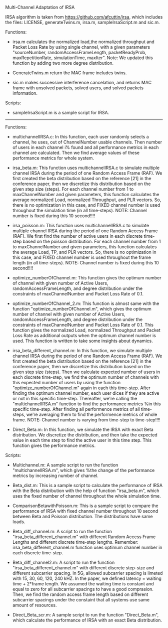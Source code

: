 Multi-Channel Adaptation of IRSA

IRSA algorithm is taken from https://github.com/afcuttin/irsa, which includes 
the files: LICENSE, generateTwins.m, irsa.m, sampleIrsaScript.m and sic.m.

Functions:

- irsa.m calculates the normalized load,the normalized throughput and Packet Loss 
Rate by using single channel, with a given parameters  "sourceNumber, randomAccessFrameLength, packetReadyProb, maxRepetitionRate, simulationTime, maxIter".
Note: We updated this function by adding two more degree distribution.

- GenerateTwins.m return the MAC frame includes twins.

- sic.m makes successive interference cancelation, and returns MAC frame with unsolved packets, solved users, and solved packets information.

Scripts:

- sampleIrsaScript.m is a sample script for IRSA.

------------------------------------------------------------------------------

Functions:

- multichannelIRSA.c: In this function, each user randomly selects a channel, he uses, out of ChannelNumber usable channels. Then number of users in each channel i% found and all performance metrics in each channel are calculated. Then we find average values of these performance metrics for whole system.

- irsa_beta.m: This function uses multichannelIRSA.c to simulate multiple channel IRSA during the period of one Random Access Frame (RAF). We first created the beta distribution based on the reference [21] in the conference paper, then we discretize this  distribution based on the given step size (steps). For each channel number from 1 to maxChannelNumber and given parameters, this function calculates the average normalized Load, normalized Throughput, and PLR vectors. So, there is no optimization in this case, and FIXED channel number is used throughout the simulation time (in all time-steps). NOTE: Channel number is fixed during this 10 second!!!!

- irsa_poisson.m: This function uses multichannelIRSA.c to simulate multiple channel IRSA during the period of one Random Access Frame (RAF). We first find the number of active users in each discrete time-step based on the poisson distribution. For each channel number from 1 to maxChannelNumber and given parameters, this function calculates the average Load, TP, and PLR vectors. So, there is no optimization in this case, and FIXED channel number is used throughout the frame length (in all time-steps). NOTE: Channel number is fixed during this 10 second!!!!

- optimize_numberOfChannel.m: This function gives the optimum number of channel with given number of Active Users, randomAccessFrameLength, and degree distribution under the constraints of maxChannelNumber and Packet Loss Rate of 0.1.

- optimize_numberOfChannel_2.m: This function is almost same with the function "optimize_numberOfChannel.m", which gives the optimum number of channel with given number of Active Users, randomAccessFrameLength, and degree distribution under the constraints of maxChannelNumber and Packet Loss Rate of 0.1. This function gives the normalized Load, normalized Throughput and Packet Loss Rate as additional outputs when the optimum channel number is used. This function is written to take some insights about dynamics.

- irsa_beta_different_channel.m: In this function, we simulate multiple channel IRSA during the period of one Random Access Frame (RAF). We first created the beta distribution based on the reference [21] in the conference paper, then we discretize this distribution based on the given step size (steps). Then we calculate expected number of users in each discrete time-step, we find the optimum number of channels with this expected number of users by using the function "optimize_numberOfChannel.m" again in each this time-step. After finding the optimum channel number, each user dices if they are active or not in this specific time-step. Thereafter, we're calling the "multichannelIRSA.m" function to find the performance metrics %in this specific time-step. After finding all performence metrics of all time-steps, we're averaging them to find the performence metrics of whole frame. NOTE: Channel number is varying from time-step to time-step!!!!

- Direct_Beta.m: In this function, we simulate the IRSA with exact Beta distribution. We discretize the distribution, and then take the expected value in each time step to find the active user in this time step. This function gives the performance metrics.

Scripts:

- Multichannel.m: A sample script to run the function "multichannelIRSA.m", which gives
%the change of the performance metrics by increasing number of channel.

- Beta_dist.m: This is a sample script to calculate the performance of IRSA with the Beta distribution with the help of function "irsa_beta.m", which uses the fixed number of channel throughout the whole simulation time.

- ComparisonBetawithPoisson.m: This is a sample script to compare the performance of IRSA with fixed channel number throughout 10 second between Beta and Poisson distribution. The distributions have same loads.

- Beta_diff_channel.m: A script to run the function "irsa_beta_different_channel.m" with different Random Access Frame Lengths and different discrete time-step lengths. Remember: irsa_beta_different_channel.m function uses optimum channel number in each discrete time-step.

- Beta_diff_channel2.m: A script to run the function "irsa_beta_different_channel.m" with  different discrete step-size and different subcarrier spacing. In 5G, allowed subcarrier spacing is limeted with 15, 30, 60, 120, 240 kHZ. In the paper, we defined latency = waiting time + 2*frame length. We assumed the waiting time is constant and equal to zero for all subcarrier spacings to have a good comprasion. Then, we find the random access frame length based on different subcarrier spacings under the constaint that all systems use same amount of resources. 

- Direct_Beta_scr.m: A sample script to run the function "Direct_Beta.m", which calculate the performance of IRSA with an exact Beta distribution.